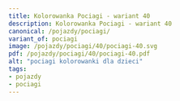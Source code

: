 ```yaml
---
title: Kolorowanka Pociagi - wariant 40
description: Kolorowanka Pociagi - wariant 40
canonical: /pojazdy/pociagi/
variant_of: pociagi
image: /pojazdy/pociagi/40/pociagi-40.svg
pdf: /pojazdy/pociagi/40/pociagi-40.pdf
alt: "pociagi kolorowanki dla dzieci"
tags:
- pojazdy
- pociagi
---
```

